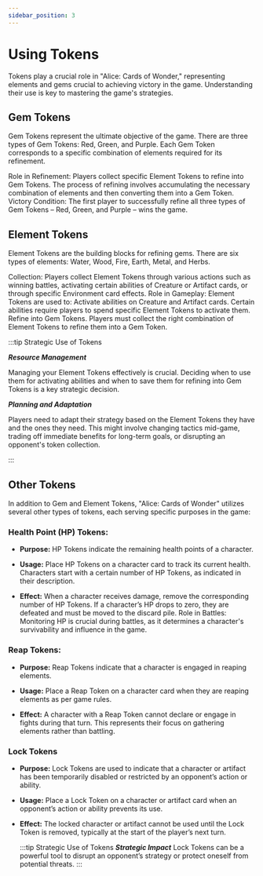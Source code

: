 ```yaml
---
sidebar_position: 3
---
```


# Using Tokens

Tokens play a crucial role in "Alice: Cards of Wonder," representing elements and gems crucial to achieving victory in the game. Understanding their use is key to mastering the game's strategies.

## Gem Tokens

Gem Tokens represent the ultimate objective of the game. There are three types of Gem Tokens: Red, Green, and Purple. Each Gem Token corresponds to a specific combination of elements required for its refinement.

Role in Refinement: Players collect specific Element Tokens to refine into Gem Tokens. The process of refining involves accumulating the necessary combination of elements and then converting them into a Gem Token.
Victory Condition: The first player to successfully refine all three types of Gem Tokens – Red, Green, and Purple – wins the game.

## Element Tokens

Element Tokens are the building blocks for refining gems. There are six types of elements: Water, Wood, Fire, Earth, Metal, and Herbs.

Collection: Players collect Element Tokens through various actions such as winning battles, activating certain abilities of Creature or Artifact cards, or through specific Environment card effects.
Role in Gameplay: Element Tokens are used to:
Activate abilities on Creature and Artifact cards. Certain abilities require players to spend specific Element Tokens to activate them.
Refine into Gem Tokens. Players must collect the right combination of Element Tokens to refine them into a Gem Token.

:::tip Strategic Use of Tokens

***Resource Management***

Managing your Element Tokens effectively is crucial. Deciding when to use them for activating abilities and when to save them for refining into Gem Tokens is a key strategic decision.

***Planning and Adaptation***

Players need to adapt their strategy based on the Element Tokens they have and the ones they need. This might involve changing tactics mid-game, trading off immediate benefits for long-term goals, or disrupting an opponent's token collection.

:::

## Other Tokens

In addition to Gem and Element Tokens, "Alice: Cards of Wonder" utilizes several other types of tokens, each serving specific purposes in the game:

### Health Point (HP) Tokens:
- **Purpose:** HP Tokens indicate the remaining health points of a character.

- **Usage:** Place HP Tokens on a character card to track its current health. Characters start with a certain number of HP Tokens, as indicated in their description.

- **Effect:** When a character receives damage, remove the corresponding number of HP Tokens. If a character’s HP drops to zero, they are defeated and must be moved to the discard pile.
Role in Battles: Monitoring HP is crucial during battles, as it determines a character's survivability and influence in the game.

### Reap Tokens:
- **Purpose:** Reap Tokens indicate that a character is engaged in reaping elements.

- **Usage:** Place a Reap Token on a character card when they are reaping elements as per game rules.

- **Effect:** A character with a Reap Token cannot declare or engage in fights during that turn. This represents their focus on gathering elements rather than battling.

### Lock Tokens
- **Purpose:** Lock Tokens are used to indicate that a character or artifact has been temporarily disabled or restricted by an opponent’s action or ability.

- **Usage:** Place a Lock Token on a character or artifact card when an opponent’s action or ability prevents its use.

- **Effect:** The locked character or artifact cannot be used until the Lock Token is removed, typically at the start of the player’s next turn.

    :::tip Strategic Use of Tokens
    ***Strategic Impact***
    Lock Tokens can be a powerful tool to disrupt an opponent’s strategy or protect oneself from potential threats.
    :::